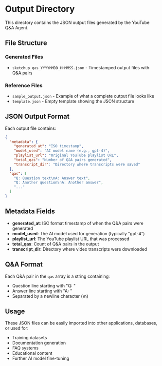 # Output Directory

This directory contains the JSON output files generated by the YouTube Q&A Agent.

## File Structure

### Generated Files
- `sketchup_qas_YYYYMMDD_HHMMSS.json` - Timestamped output files with Q&A pairs

### Reference Files
- `sample_output.json` - Example of what a complete output file looks like
- `template.json` - Empty template showing the JSON structure

## JSON Output Format

Each output file contains:

```json
{
  "metadata": {
    "generated_at": "ISO timestamp",
    "model_used": "AI model name (e.g., gpt-4)",
    "playlist_url": "Original YouTube playlist URL",
    "total_qas": "Number of Q&A pairs generated",
    "transcript_dir": "Directory where transcripts were saved"
  },
  "qas": [
    "Q: Question text\nA: Answer text",
    "Q: Another question\nA: Another answer",
    "..."
  ]
}
```

## Metadata Fields

- **generated_at**: ISO format timestamp of when the Q&A pairs were generated
- **model_used**: The AI model used for generation (typically "gpt-4")
- **playlist_url**: The YouTube playlist URL that was processed
- **total_qas**: Count of Q&A pairs in the output
- **transcript_dir**: Directory where video transcripts were downloaded

## Q&A Format

Each Q&A pair in the `qas` array is a string containing:
- Question line starting with "Q: "
- Answer line starting with "A: "
- Separated by a newline character (\n)

## Usage

These JSON files can be easily imported into other applications, databases, or used for:
- Training datasets
- Documentation generation
- FAQ systems
- Educational content
- Further AI model fine-tuning 